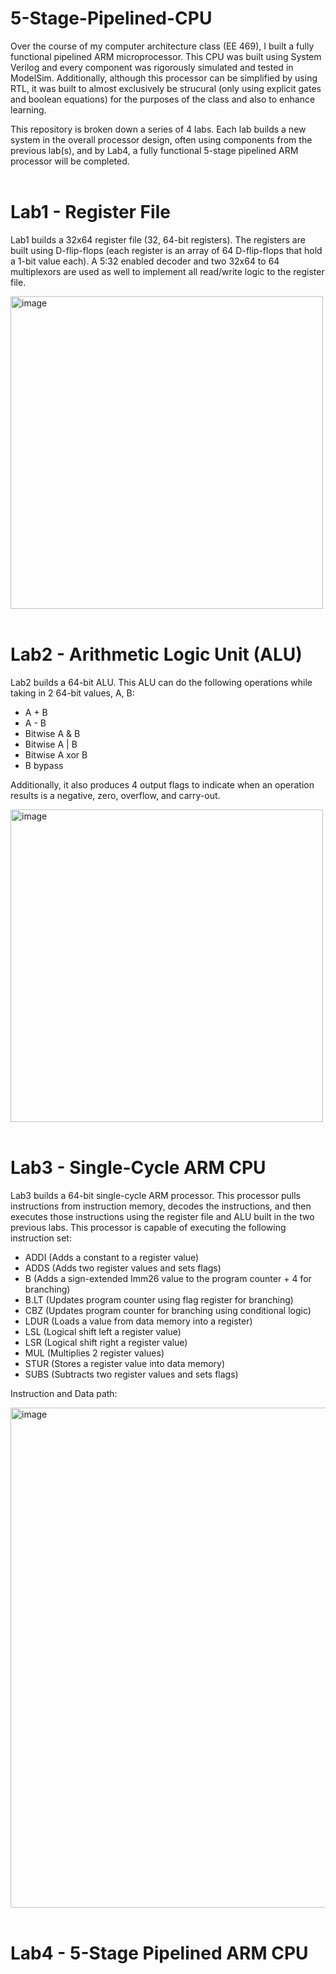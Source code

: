 # 5-Stage-Pipelined-CPU

Over the course of my computer architecture class (EE 469), I built a fully functional pipelined ARM microprocessor. This CPU was built using System Verilog and every component was rigorously simulated and tested in ModelSim. Additionally, although this processor can be simplified by using RTL, it was built to almost exclusively be strucural (only using explicit gates and boolean equations) for the purposes of the class and also to enhance learning. 

This repository is broken down a series of 4 labs. Each lab builds a new system in the overall processor design, often using components from the previous lab(s), and by Lab4, a fully functional 5-stage pipelined ARM processor will be completed. <br><br>

# Lab1 - Register File

Lab1 builds a 32x64 register file (32, 64-bit registers). The registers are built using D-flip-flops (each register is an array of 64 D-flip-flops that hold a 1-bit value each). A 5:32 enabled decoder and two 32x64 to 64 multiplexors are used as well to implement all read/write logic to the register file.

<img src="https://github.com/user-attachments/assets/02135b47-69e3-418d-8d48-e6198b3b2923" alt="image" width="500"/> <br><br>

# Lab2 - Arithmetic Logic Unit (ALU)

Lab2 builds a 64-bit ALU. This ALU can do the following operations while taking in 2 64-bit values, A, B:
- A + B
- A - B
- Bitwise A & B
- Bitwise A | B
- Bitwise A xor B
- B bypass

Additionally, it also produces 4 output flags to indicate when an operation results is a negative, zero, overflow, and carry-out.

<img src="https://github.com/user-attachments/assets/f9deabd2-dc1e-4693-8dac-27e5a4238c55" alt="image" width="500"/> <br><br>

# Lab3 - Single-Cycle ARM CPU

Lab3 builds a 64-bit single-cycle ARM processor. This processor pulls instructions from instruction memory, decodes the instructions, and then executes those instructions using the register file and ALU built in the two previous labs. This processor is capable of executing the following instruction set:

- ADDI (Adds a constant to a register value)
- ADDS (Adds two register values and sets flags)
- B (Adds a sign-extended Imm26 value to the program counter + 4 for branching)
- B.LT (Updates program counter using flag register for branching)
- CBZ (Updates program counter for branching using conditional logic)
- LDUR (Loads a value from data memory into a register)
- LSL (Logical shift left a register value)
- LSR (Logical shift right a register value)
- MUL (Multiplies 2 register values)
- STUR (Stores a register value into data memory)
- SUBS (Subtracts two register values and sets flags)


Instruction and Data path:

<img src="https://github.com/user-attachments/assets/fa6eefc8-bcab-4643-b45d-dfb738eb610d" alt="image" width="800"/> <br><br>

# Lab4 - 5-Stage Pipelined ARM CPU




